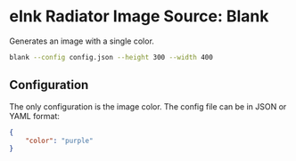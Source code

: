 # eInk Radiator Image Source: Blank

Generates an image with a single color.

```bash
blank --config config.json --height 300 --width 400
```

## Configuration

The only configuration is the image color. The config file can be in JSON or YAML format:

```json
{
    "color": "purple"
}
```
